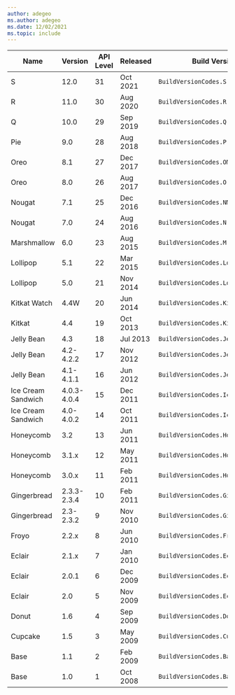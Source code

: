 ```yaml
---
author: adegeo
ms.author: adegeo
ms.date: 12/02/2021
ms.topic: include
---
```


| Name               | Version     | API Level | Released | Build Version Code                      |
|--------------------|-------------|-----------|----------|-----------------------------------------|
| S                  | 12.0        | 31        | Oct 2021 | `BuildVersionCodes.S`                   |
| R                  | 11.0        | 30        | Aug 2020 | `BuildVersionCodes.R`                   |
| Q                  | 10.0        | 29        | Sep 2019 | `BuildVersionCodes.Q`                   |
| Pie                | 9.0         | 28        | Aug 2018 | `BuildVersionCodes.P`                   |
| Oreo               | 8.1         | 27        | Dec 2017 | `BuildVersionCodes.OMr1`                |
| Oreo               | 8.0         | 26        | Aug 2017 | `BuildVersionCodes.O`                   |
| Nougat             | 7.1         | 25        | Dec 2016 | `BuildVersionCodes.NMr1`                |
| Nougat             | 7.0         | 24        | Aug 2016 | `BuildVersionCodes.N`                   |
| Marshmallow        | 6.0         | 23        | Aug 2015 | `BuildVersionCodes.M`                   |
| Lollipop           | 5.1         | 22        | Mar 2015 | `BuildVersionCodes.LollipopMr1`         |
| Lollipop           | 5.0         | 21        | Nov 2014 | `BuildVersionCodes.Lollipop`            |
| Kitkat Watch       | 4.4W        | 20        | Jun 2014 | `BuildVersionCodes.KitKatWatch`         |
| Kitkat             | 4.4         | 19        | Oct 2013 | `BuildVersionCodes.KitKat`              |
| Jelly Bean         | 4.3         | 18        | Jul 2013 | `BuildVersionCodes.JellyBeanMr2`        |
| Jelly Bean         | 4.2-4.2.2   | 17        | Nov 2012 | `BuildVersionCodes.JellyBeanMr1`        |
| Jelly Bean         | 4.1-4.1.1   | 16        | Jun 2012 | `BuildVersionCodes.JellyBean`           |
| Ice Cream Sandwich | 4.0.3-4.0.4 | 15        | Dec 2011 | `BuildVersionCodes.IceCreamSandwichMr1` |
| Ice Cream Sandwich | 4.0-4.0.2   | 14        | Oct 2011 | `BuildVersionCodes.IceCreamSandwich`    |
| Honeycomb          | 3.2         | 13        | Jun 2011 | `BuildVersionCodes.HoneyCombMr2`        |
| Honeycomb          | 3.1.x       | 12        | May 2011 | `BuildVersionCodes.HoneyCombMr1`        |
| Honeycomb          | 3.0.x       | 11        | Feb 2011 | `BuildVersionCodes.HoneyComb`           |
| Gingerbread        | 2.3.3-2.3.4 | 10        | Feb 2011 | `BuildVersionCodes.GingerBreadMr1`      |
| Gingerbread        | 2.3-2.3.2   | 9         | Nov 2010 | `BuildVersionCodes.GingerBread`         |
| Froyo              | 2.2.x       | 8         | Jun 2010 | `BuildVersionCodes.Froyo`               |
| Eclair             | 2.1.x       | 7         | Jan 2010 | `BuildVersionCodes.EclairMr1`           |
| Eclair             | 2.0.1       | 6         | Dec 2009 | `BuildVersionCodes.Eclair01`            |
| Eclair             | 2.0         | 5         | Nov 2009 | `BuildVersionCodes.Eclair`              |
| Donut              | 1.6         | 4         | Sep 2009 | `BuildVersionCodes.Donut`               |
| Cupcake            | 1.5         | 3         | May 2009 | `BuildVersionCodes.Cupcake`             |
| Base               | 1.1         | 2         | Feb 2009 | `BuildVersionCodes.Base11`              |
| Base               | 1.0         | 1         | Oct 2008 | `BuildVersionCodes.Base`                |
